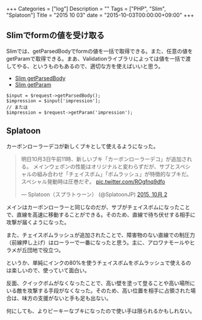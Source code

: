 +++
Categories = ["log"]
Description = ""
Tags = ["PHP", "Slim", "Splatoon"]
Title = "2015 10 03"
date = "2015-10-03T00:00:00+09:00"
+++

## Slimでformの値を受け取る
Slimでは、getParsedBodyでformの値を一括で取得できる。また、任意の値をgetParamで取得できる。まあ、Validationライブラリによっては値を一括で渡してやる、というものもあるので、適切な方を使えばいいと思う。

* [Slim getParsedBody](https://github.com/slimphp/Slim/blob/3.x/Slim/Http/Request.php#L920-L959)
* [Slim getParam](https://github.com/slimphp/Slim/blob/3.x/Slim/Http/Request.php#L1023-L1047)

```
$input = $request->getParsedBody();
$impression = $input['impression'];
// または
$impression = $request->getParam('impression');
```

## Splatoon
カーボンローラーデコが新しくブキとして使えるようになった。

<blockquote class="twitter-tweet" lang="ja"><p lang="ja" dir="ltr">明日10月3日午前11時、新しいブキ「カーボンローラーデコ」が追加される。&#10;メインウェポンの性能はオリジナルと変わらずだが、サブとスペシャルの組み合わせ「チェイスボム」「ボムラッシュ」が特徴的なブキだ。&#10;スペシャル発動時は圧巻だぞ。 <a href="http://t.co/ROgfnq9dfo">pic.twitter.com/ROgfnq9dfo</a></p>&mdash; Splatoon（スプラトゥーン） (@SplatoonJP) <a href="https://twitter.com/SplatoonJP/status/649870992693587968">2015, 10月 2</a></blockquote>
<script async src="//platform.twitter.com/widgets.js" charset="utf-8"></script>

メインはカーボンローラーと同じなのだが、サブがチェイスボムになったことで、直線を高速に移動することができる。そのため、直線で待ち伏せする相手に攻撃が届くようになった。

また、チェイスボムラッシュが追加されたことで、障害物のない直線での制圧力（前線押し上げ）はローラーで一番になったと思う。主に、アロワナモールやヒラメが丘団地で役立つ。

というか、単純にインクの80%を使うチェイスボムをボムラッシュで使えるのは楽しいので、使っていて面白い。

反面、クイックボムがなくなったことで、高い壁を塗って登ることや高い場所にいる敵を攻撃する手段がなくなった。そのため、高い位置を相手に占領された場合は、味方の支援がないと手も足も出ない。

何にしても、よりピーキーなブキになったので使い手は限られるかもしれない。